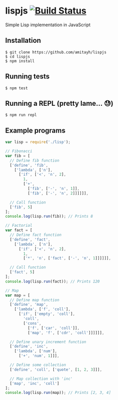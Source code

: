 # lispjs [![Build Status](https://travis-ci.org/amitayh/lispjs.svg?branch=master)](https://travis-ci.org/amitayh/lispjs)

Simple Lisp implementation in JavaScript

## Installation

```
$ git clone https://github.com/amitayh/lispjs
$ cd lispjs
$ npm install
```

## Running tests

```
$ npm test
```

## Running a REPL (pretty lame... :sweat:)

```
$ npm run repl
```

## Example programs

```javascript
var lisp = require('./lisp');

// Fibonacci
var fib = [
  // Define fib function
  ['define', 'fib',
    ['lambda', ['n'],
      ['if', ['<', 'n', 2],
        1,
        ['+',
          ['fib', ['-', 'n', 1]],
          ['fib', ['-', 'n', 2]]]]]],

  // Call function
  ['fib', 5]
];
console.log(lisp.run(fib)); // Prints 8

// Factorial
var fact = [
  // Define fact function
  ['define', 'fact',
    ['lambda', ['n'],
      ['if', ['<', 'n', 2],
        1,
        ['*', 'n', ['fact', ['-', 'n', 1]]]]]],

  // Call function
  ['fact', 5]
];
console.log(lisp.run(fact)); // Prints 120

// Map
var map = [
  // Define map function
  ['define', 'map',
    ['lambda', ['f', 'coll'],
      ['if', ['empty', 'coll'],
        'coll',
        ['cons',
          ['f', ['car', 'coll']],
          ['map', 'f', ['cdr', 'coll']]]]]],

  // Define unary increment function
  ['define', 'inc',
    ['lambda', ['num'],
      ['+', 'num', 1]]],

  // Define some collection
  ['define', 'coll', ['quote', [1, 2, 3]]],

  // Map collection with 'inc'
  ['map', 'inc', 'coll']
];
console.log(lisp.run(map)); // Prints [2, 3, 4]
```
